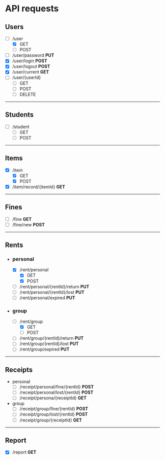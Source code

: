 # API requests

## Users
* [ ] /user
  * [x] GET
  * [ ] POST
* [ ] /user/password **PUT**
* [x] /user/login **POST**
* [x] /user/logout **POST**
* [x] /user/current **GET**
* [ ] /user/{userId}
  * [ ] GET
  * [ ] POST
  * [ ] DELETE

---

## Students
* [ ] /student
  * [ ] GET
  * [ ] POST

---

## Items

* [x] /item
  * [x] GET
  * [x] POST
* [x] /item/record/{itemId} **GET**

---

## Fines

* [ ] /fine **GET**
* [ ] /fine/new **POST**

---

## Rents
- ### personal
  * [x] /rent/personal
    * [x] GET
    * [x] POST
  * [ ] /rent/personal/{rentId}/return **PUT**
  * [ ] /rent/personal/{rentId}/lost **PUT**
  * [ ] /rent/personal/expired **PUT**
- ### group
  * [ ] /rent/group
    * [x] GET
    * [ ] POST
  * [ ] /rent/group/{rentId}/return **PUT**
  * [ ] /rent/group/{rentId}/lost **PUT**
  * [ ] /rent/group/expired **PUT**

---

## Receipts
- personal
  * [ ] /receipt/personal/fine/{rentId} **POST**
  * [ ] /receipt/personal/lost/{rentId} **POST**
  * [ ] /receipt/persona/{receiptId} **GET**
- group
  * [ ] /receipt/group/fine/{rentId} **POST**
  * [ ] /receipt/group/lost/{rentId} **POST**
  * [ ] /receipt/group/{receiptId} **GET**

---

## Report
* [x] /report **GET**